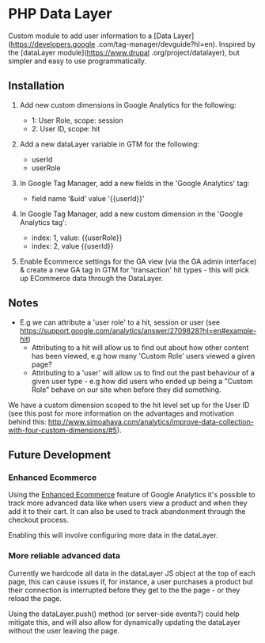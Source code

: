 PHP Data Layer
==============

Custom module to add user information to a [Data Layer](https://developers.google
.com/tag-manager/devguide?hl=en). Inspired by the [dataLayer module](https://www.drupal
.org/project/datalayer), but simpler and easy to use programmatically.

## Installation

1. Add new custom dimensions in Google Analytics for the following:
   * 1: User Role, scope: session
   * 2: User ID, scope: hit

2. Add a new dataLayer variable in GTM for the following:
   * userId
   * userRole

3. In Google Tag Manager, add a new fields in the 'Google Analytics' tag:
   * field name '&uid' value '{{userId}}'

4. In Google Tag Manager, add a new custom dimension in the 'Google Analytics tag':
   * index: 1, value: {{userRole}}
   * index: 2, value {{userId}}

5. Enable Ecommerce settings for the GA view (via the GA admin interface) & create a new GA tag in
GTM for 'transaction' hit types - this will pick up ECommerce data through the DataLayer.

## Notes

* E.g we can attribute a 'user role' to a hit, session or user (see https://support.google.com/analytics/answer/2709828?hl=en#example-hit)
  * Attributing to a hit will allow us to find out about how other content
    has been viewed, e.g how many 'Custom Role' users viewed a given page?
  * Attributing to a 'user' will allow us to find out the past behaviour of a given
    user type - e.g how did users who ended up being a "Custom Role" behave on
    our site when before they did something.

We have a custom dimension scoped to the hit level set up for the User ID (see this post for more
information on the advantages and motivation behind this: http://www.simoahava.com/analytics/improve-data-collection-with-four-custom-dimensions/#5).

## Future Development

### Enhanced Ecommerce

Using the [Enhanced Ecommerce](https://developers.google.com/tag-manager/enhanced-ecommerce)
feature of Google Analytics it's possible to track more advanced data like when users view a
product and when they add it to their cart. It can also be used to track abandonment through the
checkout process.

Enabling this will involve configuring more data in the dataLayer.

### More reliable advanced data

Currently we hardcode all data in the dataLayer JS object at the top of each page, this can cause
 issues if, for instance, a user purchases a product but their connection is interrupted before
 they get to the the page - or they reload the page.

 Using the dataLayer.push() method (or server-side events?) could help mitigate this, and will
 also allow for dynamically updating the dataLayer without the user leaving the page.
